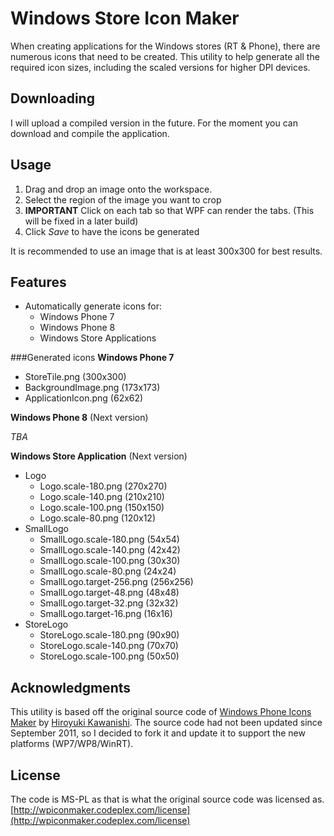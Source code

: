 Windows Store Icon Maker=============When creating applications for the Windows stores (RT & Phone), there are numerous icons that need to be created. This utility to help generate all the required icon sizes, including the scaled versions for higher DPI devices.Downloading--------I will upload a compiled version in the future. For the moment you can download and compile the application.Usage--------1. Drag and drop an image onto the workspace.2. Select the region of the image you want to crop3. **IMPORTANT** Click on each tab so that WPF can render the tabs. (This will be fixed in a later build)3. Click *Save* to have the icons be generatedIt is recommended to use an image that is at least 300x300 for best results.Features--------* Automatically generate icons for:	* Windows Phone 7	* Windows Phone 8	* Windows Store Applications###Generated icons**Windows Phone 7*** StoreTile.png (300x300)* BackgroundImage.png (173x173)* ApplicationIcon.png (62x62)**Windows Phone 8** (Next version)*TBA***Windows Store Application** (Next version)* Logo	* Logo.scale-180.png (270x270)	* Logo.scale-140.png (210x210)	* Logo.scale-100.png (150x150)	* Logo.scale-80.png (120x12)* SmallLogo	* SmallLogo.scale-180.png (54x54)	* SmallLogo.scale-140.png (42x42)	* SmallLogo.scale-100.png (30x30)	* SmallLogo.scale-80.png	(24x24)	* SmallLogo.target-256.png (256x256)	* SmallLogo.target-48.png	(48x48)	* SmallLogo.target-32.png	(32x32)	* SmallLogo.target-16.png	(16x16)* StoreLogo	* StoreLogo.scale-180.png (90x90)	* StoreLogo.scale-140.png (70x70)	* StoreLogo.scale-100.png (50x50)Acknowledgments--------This utility is based off the original source code of [Windows Phone Icons Maker](http://wpiconmaker.codeplex.com/) by [Hiroyuki Kawanishi](http://www.codeplex.com/site/users/view/hiroyuk). The source code had not been updated since September 2011, so I decided to fork it and update it to support the new platforms (WP7/WP8/WinRT).License--------The code is MS-PL as that is what the original source code was licensed as.[http://wpiconmaker.codeplex.com/license](http://wpiconmaker.codeplex.com/license)